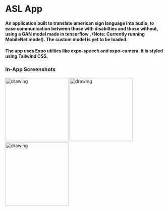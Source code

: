 # ASL App

#### An application built to translate american sign language into audio, to ease communication between those with disabilties and those without, using a GAN model made in tensorflow , (Note: Currently running MobileNet model). The custom model is yet to be loaded.   


#### The app uses Expo utiliies like expo-speech and expo-camera. It is styled using Tailwind CSS.
### In-App Screenshots
<p float="left">
<img src="../master/Readme/Home.jpeg" alt="drawing" width="200"/>
<img src="../master/Readme/Settings.png" alt="drawing" width="200"/>
<img src="../master/Readme/Model Screen.jpeg" alt="drawing" width="200"/>
</p>

